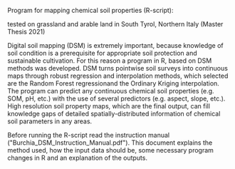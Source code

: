Program for mapping chemical soil properties (R-script):

tested on grassland and arable land in South Tyrol, Northern Italy (Master Thesis 2021)


Digital soil mapping (DSM) is extremely important, because knowledge of soil condition is a prerequisite for appropriate soil protection and sustainable cultivation. For this reason a program in R, based on DSM methods was developed. DSM turns pointwise soil surveys into continuous maps through robust regression and interpolation methods, which selected are the Random Forest regressionand the Ordinary Kriging interpolation. The program can predict any continuous chemical soil properties (e.g. SOM, pH, etc.) with the use of several predictors (e.g. aspect, slope, etc.). High resolution soil property maps, which are the final output, can fill knowledge gaps of detailed spatially-distributed information of chemical soil parameters in any areas.

Before running the R-script read the instruction manual ("Burchia_DSM_Instruction_Manual.pdf"). This document explains the method used, how the input data should be, some necessary program changes in R and an explanation of the outputs.
